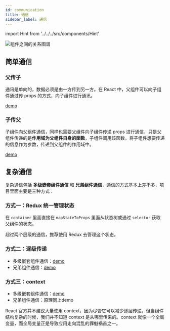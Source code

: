 ```yaml
---
id: communication
title: 通信
sidebar_label: 通信
---
```


import Hint from '../../../src/components/Hint'

![组件之间的关系图谱](https://cosmos-x.oss-cn-hangzhou.aliyuncs.com/io9G0J.jpg)

## 简单通信

### 父传子

通讯是单向的，数据必须是由一方传到另一方。在 React 中，父组件可以向子组件通过传 props 的方式，向子组件进行通讯。

[demo](https://jsbin.com/rixofod/1/edit?html,js,output)

### 子传父

子组件向父组件通信，同样也需要父组件向子组件传递 props 进行通信，只是父组件传递的是**作用域为父组件自身的函数**，子组件调用该函数，将子组件想要传递的信息作为参数，传递到父组件的作用域中。

[demo](https://jsbin.com/gulebam/2/edit?html,js,output)

## 复杂通信

复杂通信包括 **多级嵌套组件通信** 和 **兄弟组件通信**，通信的方式基本上差不多，项目里面主要是三种方式：

### 方式一：Redux 统一管理状态

在 `container` 里面直接在 `mapStateToProps` 里面从状态树或通过 `selector` 获取父组件的状态。

<Hint type="best">超过两个层级的通信，推荐使用 Redux 去管理这个状态。</Hint>


### 方式二：逐级传递

* 多级嵌套组件通信：[demo](https://jsbin.com/yibazoh/6/edit?html,js,output)
* 兄弟组件通信：[demo](https://jsbin.com/fopikor/3/edit?html,js,output)

### 方式三：context

* 多级嵌套组件通信：[demo](https://jsbin.com/yibazoh/6/edit?html,js,output)
* 兄弟组件通信：原理同上demo

<Hint type="warning">React 官方并不建议大量使用 context，因为尽管它可以减少逐层传递，但当组件结构复杂的时候，我们并不知道 context 是从哪里传来的。context 就像一个全局变量，而全局变量正是导致应用走向混乱的罪魁祸首之一。</Hint>


